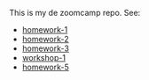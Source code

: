 This is my de zoomcamp repo.
See:

 - [homework-1](hw01)
 - [homework-2](hw02)
 - [homework-3](hw03)
 - [workshop-1](wh01)
 - [homework-5](hw05)